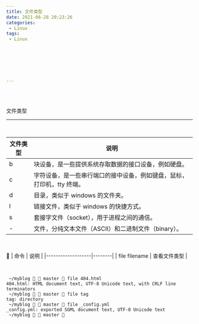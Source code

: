 ```yaml
---
title: 文件类型
date: 2021-08-28 20:23:26
categories:
 - Linux
tags:
 - Linux







---
```




<br>
<br>



文件类型

--------

<br />

| 文件类型 | 说明                                    |
|------|---------------------------------------|
| b    | 块设备，是一些提供系统存取数据的接口设备，例如硬盘。            |
| c    | 字符设备，是一些串行端口的接中设备，例如键盘，鼠标，打印机，tty 终端。 |
| d    | 目录，类似于 windows 的文件夹。                  |
| l    | 链接文件，类似于 windows 的快捷方式。               |
| s    | 套接字文件（socket），用于进程之间的通信。              |
| \-   | 文件，分纯文本文件（ASCII）和二进制文件（binary）。       |


<br />


| 命令                | 说明     |
|-------------------|--------|
| file filename | 查看文件类型 |

<br />

```shell
 ~/myblog   master  file 404.html
404.html: HTML document text, UTF-8 Unicode text, with CRLF line terminators
 ~/myblog   master  file tag
tag: directory
 ~/myblog   master  file _config.yml
_config.yml: exported SGML document text, UTF-8 Unicode text
 ~/myblog   master 
```

